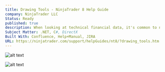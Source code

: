 ```yaml
---
title: Drawing Tools - NinjaTrader 8 Help Guide
company: NinjaTrader LLC
Status: Ready
published: true
description: When looking at technical financial data, it's common to need to annotate certain data points on the chart that can be saved and shared for others - we took this approach one step further and extended access to our class of "Drawing Tools" to allow users to develop unique drawing tools, building off the concepts we designed to implement the standard set of tools that came with the platform. This was the API Reference that enabled a developer to start using this group of methods and types.
Subject Matter: .NET, C#, DirectX
Built With: Confluence, Help+Manual, JIRA
URL: https://ninjatrader.com/support/helpGuides/nt8/?drawing_tools.htm
---
```


![alt text](../../static/work/images/drawing.png)

![alt text](../../static/work/images/drawing1.png)
